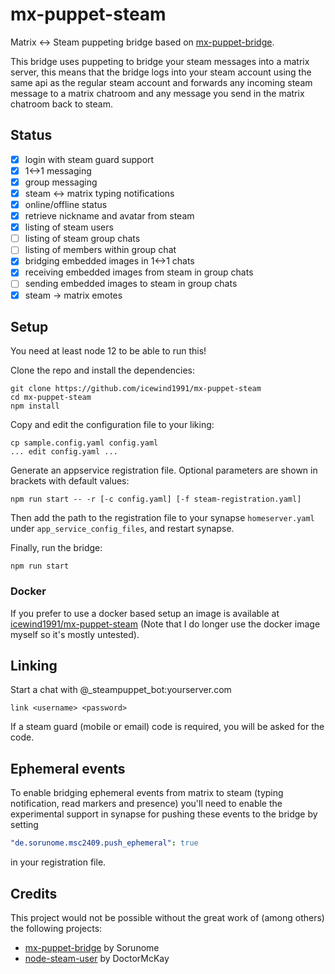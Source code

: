 # mx-puppet-steam

Matrix <-> Steam puppeting bridge based on [mx-puppet-bridge](https://github.com/Sorunome/mx-puppet-bridge).

This bridge uses puppeting to bridge your steam messages into a matrix server, this means that the bridge logs into your steam
account using the same api as the regular steam account and forwards any incoming steam message to a matrix chatroom and any
message you send in the matrix chatroom back to steam.

## Status

- [x] login with steam guard support
- [x] 1<->1 messaging
- [x] group messaging
- [x] steam <-> matrix typing notifications
- [x] online/offline status
- [x] retrieve nickname and avatar from steam
- [x] listing of steam users
- [ ] listing of steam group chats
- [ ] listing of members within group chat
- [x] bridging embedded images in 1<->1 chats
- [x] receiving embedded images from steam in group chats
- [ ] sending embedded images to steam in group chats
- [x] steam -> matrix emotes 

## Setup

You need at least node 12 to be able to run this!

Clone the repo and install the dependencies:

```
git clone https://github.com/icewind1991/mx-puppet-steam
cd mx-puppet-steam
npm install
```

Copy and edit the configuration file to your liking:

```
cp sample.config.yaml config.yaml
... edit config.yaml ...
```

Generate an appservice registration file. Optional parameters are shown in
brackets with default values:

```
npm run start -- -r [-c config.yaml] [-f steam-registration.yaml]
```

Then add the path to the registration file to your synapse `homeserver.yaml`
under `app_service_config_files`, and restart synapse.

Finally, run the bridge:

```
npm run start
```

### Docker

If you prefer to use a docker based setup an image is available at [icewind1991/mx-puppet-steam](https://hub.docker.com/r/icewind1991/mx-puppet-steam) (Note that I do longer use the docker image myself so it's mostly untested).

## Linking

Start a chat with @_steampuppet_bot:yourserver.com

```
link <username> <password>
```

If a steam guard (mobile or email) code is required, you will be asked for the code.

## Ephemeral events

To enable bridging ephemeral events from matrix to steam (typing notification, read markers and presence)
you'll need to enable the experimental support in synapse for pushing these events to the bridge by setting

```yaml
"de.sorunome.msc2409.push_ephemeral": true
```

in your registration file.

## Credits

This project would not be possible without the great work of (among others) the following projects:

- [mx-puppet-bridge](https://github.com/Sorunome/mx-puppet-bridge) by Sorunome
- [node-steam-user](https://github.com/DoctorMcKay/node-steam-user/) by DoctorMcKay 
